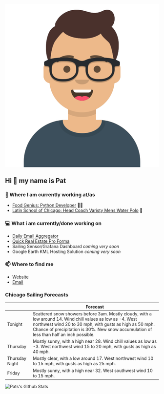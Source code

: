 [![Social banner for p-j-falconer](https://raw.githubusercontent.com/P-J-FALCONER/P-J-FALCONER/master/assets/avataaars.svg)](https://patfalconer.com/)
## Hi :wave: my name is Pat

### 💼 Where I am currently working at/as
- [Food Genius: Python Developer](https://getfoodgenius.com/) 🍔🐍
- [Latin School of Chicago: Head Coach Varisty Mens Water Polo](https://www.latinschool.org/) 🤽


### 💻 What i am currently/done working on
 - [Daily Email Aggregator](https://github.com/P-J-FALCONER/dott_daily_mail)
 - [Quick Real Estate Pro Forma](https://github.com/P-J-FALCONER/henry)
 - Sailing Sensor/Grafana Dashboard *coming very soon*
 - Google Earth KML Hosting Solution *coming very soon*

### 📫 Where to find me
 - [Website](https://patfalconer.com/)
 - [Email](mailto:patrick.j.falconer@gmail.com)


### Chicago Sailing Forecasts
|   | Forecast  |
|---|---|
| Tonight | Scattered snow showers before 3am. Mostly cloudy, with a low around 14. Wind chill values as low as -4. West northwest wind 20 to 30 mph, with gusts as high as 50 mph. Chance of precipitation is 30%. New snow accumulation of less than half an inch possible. |
| Thursday | Mostly sunny, with a high near 28. Wind chill values as low as -3. West northwest wind 15 to 20 mph, with gusts as high as 40 mph. |
| Thursday Night | Mostly clear, with a low around 17. West northwest wind 10 to 15 mph, with gusts as high as 25 mph. |
| Friday | Mostly sunny, with a high near 32. West southwest wind 10 to 15 mph. |

![Pats's Github Stats](https://github-readme-stats.vercel.app/api?username=p-j-falconer&show_icons=true&theme=radical)
